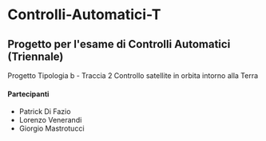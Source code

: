 # Controlli-Automatici-T
## Progetto per l'esame di Controlli Automatici (Triennale)

Progetto Tipologia b - Traccia 2
Controllo satellite in orbita intorno alla Terra

#### Partecipanti
* Patrick Di Fazio
* Lorenzo Venerandi
* Giorgio Mastrotucci
